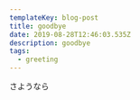 ```yaml
---
templateKey: blog-post
title: goodbye
date: 2019-08-28T12:46:03.535Z
description: goodbye
tags:
  - greeting
---
```


さようなら
